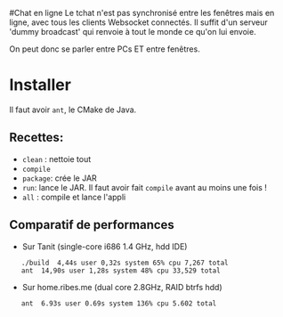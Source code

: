 #Chat en ligne
Le tchat n'est pas synchronisé entre les fenêtres mais en ligne, avec tous les clients Websocket connectés.
Il suffit d'un serveur 'dummy broadcast' qui renvoie à tout le monde ce qu'on lui envoie.

On peut donc se parler entre PCs ET entre fenêtres.

# Installer
Il faut avoir `ant`, le CMake de Java.
## Recettes:
* `clean` : nettoie tout
* `compile`
* `package`: crée le JAR
* `run`: lance le JAR. Il faut avoir fait `compile` avant au moins une fois !
* `all` : compile et lance l'appli


## Comparatif de performances
* Sur Tanit (single-core i686 1.4 GHz, hdd IDE)
```
   ./build  4,44s user 0,32s system 65% cpu 7,267 total
   ant  14,90s user 1,28s system 48% cpu 33,529 total
```
* Sur home.ribes.me (dual core 2.8GHz, RAID btrfs hdd)
```
   ant  6.93s user 0.69s system 136% cpu 5.602 total
```
